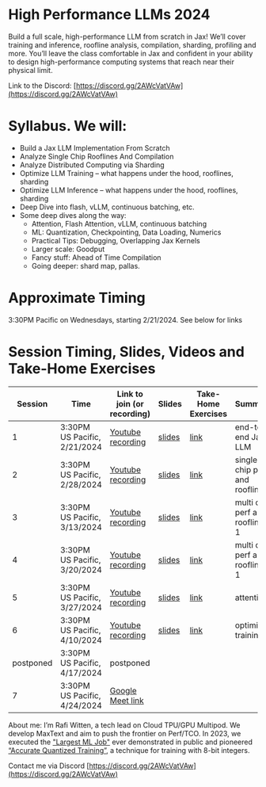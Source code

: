 # High Performance LLMs 2024
Build a full scale, high-performance LLM from scratch in Jax! We’ll cover training and inference, roofline analysis, compilation, sharding, profiling and more. You’ll leave the class comfortable in Jax and confident in your ability to design high-performance computing systems that reach near their physical limit.

Link to the Discord: [https://discord.gg/2AWcVatVAw](https://discord.gg/2AWcVatVAw)

# Syllabus. We will:
* Build a Jax LLM Implementation From Scratch
* Analyze Single Chip Rooflines And Compilation
* Analyze Distributed Computing via Sharding
* Optimize LLM Training – what happens under the hood, rooflines, sharding
* Optimize LLM Inference – what happens under the hood, rooflines, sharding
* Deep Dive into flash, vLLM, continuous batching, etc.
* Some deep dives along the way:
  - Attention, Flash Attention, vLLM, continuous batching
  - ML: Quantization, Checkpointing, Data Loading, Numerics
  - Practical Tips: Debugging, Overlapping Jax Kernels
  - Larger scale: Goodput
  - Fancy stuff: Ahead of Time Compilation
  - Going deeper: shard map, pallas.

# Approximate Timing
3:30PM Pacific on Wednesdays, starting 2/21/2024. See below for links

# Session Timing, Slides, Videos and Take-Home Exercises

| Session    |              Time                | Link to join (or recording)                                     | Slides                           | Take-Home Exercises                      |  Summary                             |
| --------   | -------                          |  ----                                                           |         -----                    |        -----                             |  -----                               |
| 1          | 3:30PM US Pacific, 2/21/2024     | [Youtube recording](https://www.youtube.com/watch?v=W0Cix2KNyXc)| [slides](s01/Session1Slides.pdf) |  [link](s01/AfterSessionExercises.txt)   |  end-to-end Jax LLM                  |
| 2          | 3:30PM US Pacific, 2/28/2024     | [Youtube recording](https://www.youtube.com/watch?v=RciT5fcuN1E)| [slides](s02/Session2Slides.pdf) |  [link](s02/AfterSessionExercises.txt)   |  single chip perf and rooflines      |
| 3          | 3:30PM US Pacific, 3/13/2024     | [Youtube recording](https://www.youtube.com/watch?v=9jC-YiZ2fkA)| [slides](s03/Session3Slides.pdf) |  [link](s03/AfterSessionExercises.txt)   |  multi chip perf and rooflines, 1    |
| 4          | 3:30PM US Pacific, 3/20/2024     | [Youtube recording](https://youtu.be/V5SPOR4Wilk)               | [slides](s04/Session4Slides.pdf) |  [link](s04/AfterSessionExercises.txt)   |  multi chip perf and rooflines, 1    |
| 5          | 3:30PM US Pacific, 3/27/2024     | [Youtube recording](https://youtu.be/h2khnnFqJMA)               | [slides](s05/Session5Slides.pdf) |  [link](s05/AfterSessionExercises.txt)   |  attention                           |
| 6          | 3:30PM US Pacific, 4/10/2024     | [Youtube recording](https://youtu.be/3dQBwysPgTk)               | [slides](s06/Session6Slides.pdf) |  [link](s06/AfterSessionExercises.txt)   |  optimized training                  |
| postponed  | 3:30PM US Pacific, 4/17/2024     | postponed                                                       |                                  |                                          |
| 7          | 3:30PM US Pacific, 4/24/2024     | [Google Meet link](https://meet.google.com/tdd-brrt-gtp)        |                                  |                                          |


About me:
I’m Rafi Witten, a tech lead on Cloud TPU/GPU Multipod. We develop MaxText and aim to push the frontier on Perf/TCO. In 2023, we executed the ["Largest ML Job"](https://cloud.google.com/blog/products/compute/the-worlds-largest-distributed-llm-training-job-on-tpu-v5e?e=13802955#:~:text=We%20demonstrated%20the%20benefits%20of,JAX%20ML%20framework%2C%20utilizing%20both) ever demonstrated in public and pioneered [“Accurate Quantized Training”](https://cloud.google.com/blog/products/compute/accurate-quantized-training-aqt-for-tpu-v5e?e=13802955), a technique for training with 8-bit integers.

Contact me via Discord [https://discord.gg/2AWcVatVAw](https://discord.gg/2AWcVatVAw)
